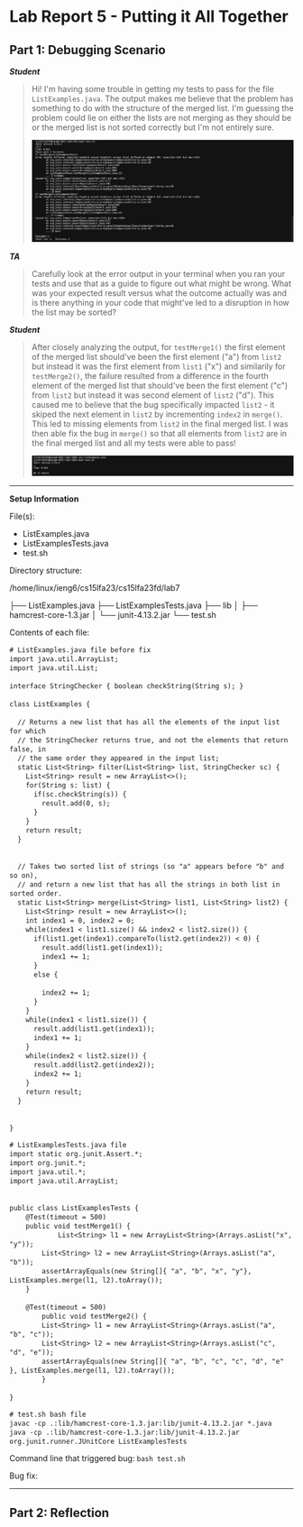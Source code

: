 # Lab Report 5 - Putting it All Together

## Part 1: Debugging Scenario

___Student___

> Hi! I'm having some trouble in getting my tests to pass for the file `ListExamples.java`. The output makes me believe that the problem has something to do with the structure of the merged list. I'm guessing the problem could lie on either the lists are not merging as they should be or the merged list is not sorted correctly but I'm not entirely sure.
> 
>  ![Debug Symptom Image](lab5-symptom.png)

___TA___

> Carefully look at the error output in your terminal when you ran your tests and use that as a guide to figure out what might be wrong. What was your expected result versus what the outcome actually was and is there anything in your code that might've led to a disruption in how the list may be sorted?

___Student___

> After closely analyzing the output, for `testMerge1()` the first element of the merged list should've been the first element ("a") from `list2` but instead it was the first element from `list1` ("x") and similarily for `testMerge2()`, the failure resulted from a difference in the fourth element of the merged list that should've been the first element ("c") from `list2` but instead it was second element of `list2` ("d"). This caused me to believe that the bug specifically impacted `list2` -  it skiped the next element in `list2` by incrementing `index2` in `merge()`. This led to missing elements from `list2` in the final merged list. I was then able fix the bug in `merge()` so that all elements from `list2` are in the final merged list and all my tests were able to pass!
> 
>  ![Fix Bug Image](lab5-fix.png)



---

__Setup Information__

File(s):

- ListExamples.java
- ListExamplesTests.java
- test.sh

Directory structure: 

/home/linux/ieng6/cs15lfa23/cs15lfa23fd/lab7

├── ListExamples.java
├── ListExamplesTests.java
├── lib
│   ├── hamcrest-core-1.3.jar
│   └── junit-4.13.2.jar
└── test.sh

Contents of each file:

```
# ListExamples.java file before fix
import java.util.ArrayList;
import java.util.List;

interface StringChecker { boolean checkString(String s); }

class ListExamples {

  // Returns a new list that has all the elements of the input list for which
  // the StringChecker returns true, and not the elements that return false, in
  // the same order they appeared in the input list;
  static List<String> filter(List<String> list, StringChecker sc) {
    List<String> result = new ArrayList<>();
    for(String s: list) {
      if(sc.checkString(s)) {
        result.add(0, s);
      }
    }
    return result;
  }


  // Takes two sorted list of strings (so "a" appears before "b" and so on),
  // and return a new list that has all the strings in both list in sorted order.
  static List<String> merge(List<String> list1, List<String> list2) {
    List<String> result = new ArrayList<>();
    int index1 = 0, index2 = 0;
    while(index1 < list1.size() && index2 < list2.size()) {
      if(list1.get(index1).compareTo(list2.get(index2)) < 0) {
        result.add(list1.get(index1));
        index1 += 1;
      }
      else {
        
        index2 += 1;
      }
    }
    while(index1 < list1.size()) {
      result.add(list1.get(index1));
      index1 += 1;
    }
    while(index2 < list2.size()) {
      result.add(list2.get(index2));
      index2 += 1;
    }
    return result;
  }


}
```

```
# ListExamplesTests.java file
import static org.junit.Assert.*;
import org.junit.*;
import java.util.*;
import java.util.ArrayList;


public class ListExamplesTests {
	@Test(timeout = 500)
	public void testMerge1() {
    		List<String> l1 = new ArrayList<String>(Arrays.asList("x", "y"));
		List<String> l2 = new ArrayList<String>(Arrays.asList("a", "b"));
		assertArrayEquals(new String[]{ "a", "b", "x", "y"}, ListExamples.merge(l1, l2).toArray());
	}
	
	@Test(timeout = 500)
        public void testMerge2() {
		List<String> l1 = new ArrayList<String>(Arrays.asList("a", "b", "c"));
		List<String> l2 = new ArrayList<String>(Arrays.asList("c", "d", "e"));
		assertArrayEquals(new String[]{ "a", "b", "c", "c", "d", "e" }, ListExamples.merge(l1, l2).toArray());
        }

}
```

```
# test.sh bash file
javac -cp .:lib/hamcrest-core-1.3.jar:lib/junit-4.13.2.jar *.java
java -cp .:lib/hamcrest-core-1.3.jar:lib/junit-4.13.2.jar org.junit.runner.JUnitCore ListExamplesTests
```

Command line that triggered bug: `bash test.sh`

Bug fix: 

---

## Part 2: Reflection
